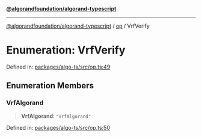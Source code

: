 [**@algorandfoundation/algorand-typescript**](../../README.md)

***

[@algorandfoundation/algorand-typescript](../../README.md) / [op](../README.md) / VrfVerify

# Enumeration: VrfVerify

Defined in: [packages/algo-ts/src/op.ts:49](https://github.com/algorandfoundation/puya-ts/blob/main/packages/algo-ts/src/op.ts#L49)

## Enumeration Members

### VrfAlgorand

> **VrfAlgorand**: `"VrfAlgorand"`

Defined in: [packages/algo-ts/src/op.ts:50](https://github.com/algorandfoundation/puya-ts/blob/main/packages/algo-ts/src/op.ts#L50)
